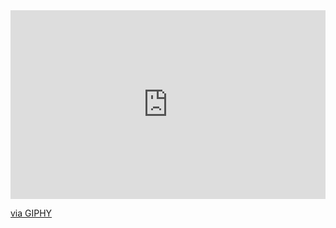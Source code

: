 <div style="width:100%;height:0;padding-bottom:60%;position:relative;"><iframe src="https://giphy.com/embed/quEsMOrr3hmQ8" width="100%" height="100%" style="position:absolute" frameBorder="0" class="giphy-embed" allowFullScreen></iframe></div><p><a href="https://giphy.com/gifs/matrix-awesome-gifs-gif-quEsMOrr3hmQ8">via GIPHY</a></p>
